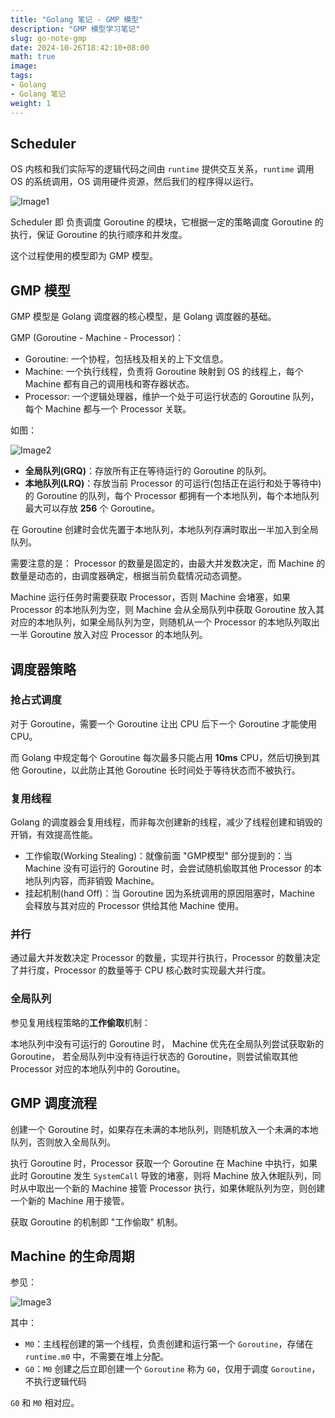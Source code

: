 ```yaml
---
title: "Golang 笔记 - GMP 模型"
description: "GMP 模型学习笔记"
slug: go-note-gmp
date: 2024-10-26T18:42:10+08:00
math: true
image:
tags:
- Golang
- Golang 笔记
weight: 1
---
```


## Scheduler

OS 内核和我们实际写的逻辑代码之间由 `runtime` 提供交互关系，`runtime` 调用 OS 的系统调用，OS 调用硬件资源，然后我们的程序得以运行。

![Image1](img1.png)

Scheduler 即 负责调度 Goroutine 的模块，它根据一定的策略调度 Goroutine 的执行，保证 Goroutine 的执行顺序和并发度。

这个过程使用的模型即为 GMP 模型。

## GMP 模型

GMP 模型是 Golang 调度器的核心模型，是 Golang 调度器的基础。

GMP (Goroutine - Machine - Processor)：

- Goroutine: 一个协程，包括栈及相关的上下文信息。
- Machine: 一个执行线程，负责将 Goroutine 映射到 OS 的线程上，每个 Machine 都有自己的调用栈和寄存器状态。
- Processor: 一个逻辑处理器，维护一个处于可运行状态的 Goroutine 队列，每个 Machine 都与一个 Processor 关联。

如图：

![Image2](img2.png)

- **全局队列(GRQ)**：存放所有正在等待运行的 Goroutine 的队列。
- **本地队列(LRQ)**：存放当前 Processor 的可运行(包括正在运行和处于等待中)的 Goroutine 的队列，每个 Processor 都拥有一个本地队列，每个本地队列最大可以存放 **256** 个 Goroutine。

在 Goroutine 创建时会优先置于本地队列，本地队列存满时取出一半加入到全局队列。

需要注意的是： Processor 的数量是固定的，由最大并发数决定，而 Machine 的数量是动态的，由调度器确定，根据当前负载情况动态调整。

Machine 运行任务时需要获取 Processor，否则 Machine 会堵塞，如果 Processor 的本地队列为空，则 Machine 会从全局队列中获取 Goroutine 放入其对应的本地队列，如果全局队列为空，则随机从一个 Processor 的本地队列取出一半 Goroutine 放入对应 Processor 的本地队列。

## 调度器策略

### 抢占式调度

对于 Goroutine，需要一个 Goroutine 让出 CPU 后下一个 Goroutine 才能使用 CPU。

而 Golang 中规定每个 Goroutine 每次最多只能占用 **10ms** CPU，然后切换到其他 Goroutine，以此防止其他 Goroutine 长时间处于等待状态而不被执行。

### 复用线程

Golang 的调度器会复用线程，而非每次创建新的线程，减少了线程创建和销毁的开销，有效提高性能。
- 工作偷取(Working Stealing)：就像前面 "GMP模型" 部分提到的：当 Machine 没有可运行的 Goroutine 时，会尝试随机偷取其他 Processor 的本地队列内容，而非销毁 Machine。
- 挂起机制(hand Off)：当 Goroutine 因为系统调用的原因阻塞时，Machine 会释放与其对应的 Processor 供给其他 Machine 使用。

### 并行

通过最大并发数决定 Processor 的数量，实现并行执行，Processor 的数量决定了并行度，Processor 的数量等于 CPU 核心数时实现最大并行度。

### 全局队列

参见复用线程策略的**工作偷取**机制：

本地队列中没有可运行的 Goroutine 时， Machine 优先在全局队列尝试获取新的 Goroutine， 若全局队列中没有待运行状态的 Goroutine，则尝试偷取其他 Processor 对应的本地队列中的 Goroutine。

## GMP 调度流程

创建一个 Goroutine 时，如果存在未满的本地队列，则随机放入一个未满的本地队列，否则放入全局队列。

执行 Goroutine 时，Processor 获取一个 Goroutine 在 Machine 中执行，如果此时 Goroutine 发生 `SystemCall` 导致的堵塞，则将 Machine 放入休眠队列，同时从中取出一个新的 Machine 接管 Processor 执行，如果休眠队列为空，则创建一个新的 Machine 用于接管。

获取 Goroutine 的机制即 "工作偷取" 机制。

## Machine 的生命周期

参见：

![Image3](img3.png)

其中：

- `M0`：主线程创建的第一个线程，负责创建和运行第一个 `Goroutine`，存储在 `runtime.m0` 中，不需要在堆上分配。
- `G0`：`M0` 创建之后立即创建一个 `Goroutine` 称为 `G0`，仅用于调度 `Goroutine`，不执行逻辑代码

`G0` 和 `M0` 相对应。